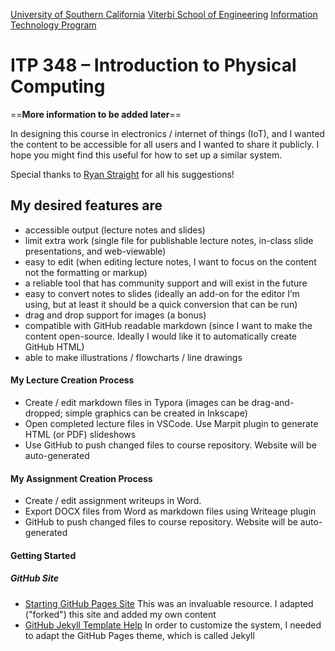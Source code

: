[University of Southern California](https://www.usc.edu)
[Viterbi School of Engineering](https://viterbischool.usc.edu/)
[Information Technology Program](https://itp.usc.edu/)

# ITP 348 – Introduction to Physical Computing

==**More information to be added later**==

In designing this course in electronics / internet of things (IoT), and
I wanted the content to be accessible for all users and I wanted to share it publicly. I hope you might find this useful for how to set up a similar system.

Special thanks to [Ryan Straight](https://ryanstraight.com/) for all his suggestions!

## My desired features are

- accessible output (lecture notes and slides)
- limit extra work (single file for publishable lecture notes,  in-class slide presentations, and web-viewable)
- easy to edit (when editing lecture notes, I want to focus on the content not the formatting or markup)
- a reliable tool that has community support and will exist in the future
- easy to convert notes to slides (ideally an add-on for the editor I’m using,  but at least it should be a quick conversion that can be run)
- drag and drop support for images (a bonus)
- compatible with GitHub readable markdown (since I want to make the content  open-source. Ideally I would like it to automatically create GitHub HTML)
- able to make illustrations / flowcharts / line drawings

#### My Lecture Creation Process

- Create / edit markdown files in Typora (images can be drag-and-dropped; simple graphics can be created in Inkscape)
- Open completed lecture files in VSCode. Use Marpit plugin to generate HTML (or PDF) slideshows
- Use GitHub to push changed files to course repository. Website will be auto-generated

#### My Assignment Creation Process

- Create / edit assignment writeups in Word.
- Export DOCX files from Word as markdown files using Writeage plugin
- GitHub to push changed files to course repository. Website will be auto-generated

#### Getting Started

##### GitHub Site

- [Starting GitHub Pages Site](https://github.com/jan-martinek/gh-syllabus) This was an invaluable resource. I adapted ("forked") this site and added my own content
- [GitHub Jekyll Template Help](https://jekyllrb.com/tutorials/navigation/#scenario-8-retrieving-items-based-on-front-matter-properties) In order to customize the system, I needed to adapt the GitHub Pages theme, which is called Jekyll

